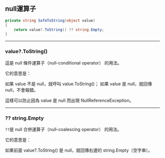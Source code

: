 ## null運算子



```csharp
private string SafeToString(object value)
{
    return value?.ToString() ?? string.Empty;
}
```
---
### value?.ToString()
這是 null 條件運算子（null-conditional operator） 的用法。

它的意思是：

如果 value 不是 null，就呼叫 value.ToString()；
如果 value 是 null，就回傳 null，不會報錯。

這樣可以防止因為 value 是 null 而出現 NullReferenceException。

---
### ?? string.Empty
`??`是 null 合併運算子（null-coalescing operator） 的用法。

它的意思是：

如果前面 value?.ToString() 是 null，就回傳右邊的 string.Empty（空字串）。